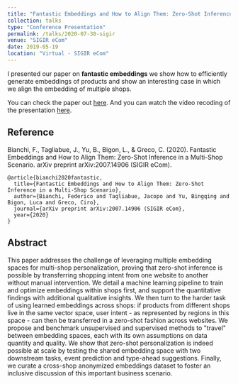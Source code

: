 ```yaml
---
title: "Fantastic Embeddings and How to Align Them: Zero-Shot Inference in a Multi-Shop Scenario"
collection: talks
type: "Conference Presentation"
permalink: /talks/2020-07-30-sigir
venue: "SIGIR eCom"
date: 2019-05-19
location: "Virtual - SIGIR eCom"
---
```


I presented our paper on **fantastic embeddings** we show how to efficiently generate embeddings of products and show an
interesting case in which we align the embedding of multiple shops.

You can check the paper out [here](https://arxiv.org/abs/2007.14906).
And you can watch the video recoding of the presentation [here](https://www.youtube.com/watch?v=xjyMGHrruQ8).

Reference
---------

Bianchi, F., Tagliabue, J., Yu, B., Bigon, L., & Greco, C. (2020). Fantastic Embeddings and
 How to Align Them: Zero-Shot Inference in a Multi-Shop Scenario. arXiv preprint arXiv:2007.14906 (SIGIR eCom).

    @article{bianchi2020fantastic,
      title={Fantastic Embeddings and How to Align Them: Zero-Shot Inference in a Multi-Shop Scenario},
      author={Bianchi, Federico and Tagliabue, Jacopo and Yu, Bingqing and Bigon, Luca and Greco, Ciro},
      journal={arXiv preprint arXiv:2007.14906 (SIGIR eCom},
      year={2020}
    }



Abstract
--------

This paper addresses the challenge of leveraging multiple embedding spaces for multi-shop personalization, proving that zero-shot inference is possible by transferring shopping intent from one website to another without manual intervention. We detail a machine learning pipeline to train and optimize embeddings within shops first, and support the quantitative findings with additional qualitative insights. We then turn to the harder task of using learned embeddings across shops: if products from different shops live in the same vector space, user intent - as represented by regions in this space - can then be transferred in a zero-shot fashion across websites. We propose and benchmark unsupervised and supervised methods to "travel" between embedding spaces, each with its own assumptions on data quantity and quality. We show that zero-shot personalization is indeed possible at scale by testing the shared embedding space with two downstream tasks, event prediction and type-ahead suggestions. Finally, we curate a cross-shop anonymized embeddings dataset to foster an inclusive discussion of this important business scenario. 
